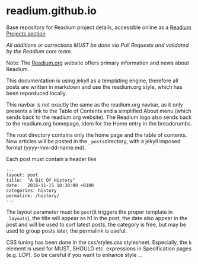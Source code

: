 # readium.github.io
Base repository for Readium project details, accessible online as a [Readium Projects section](http://readium.github.io)

*All additions or corrections MUST be done via Pull Requests and validated by the Readium core team.* 

Note: The [Readium.org](http://readium.org) website offers primary information and news about Readium.

This documentation is using jekyll as a templating engine, therefore all posts are written in markdown and use the readium.org style, which has been reporduced locally. 

This navbar is not exactly the same as the readium.org navbar, as it only presents a link to the Table of Contents and a simplified About menu (which sends back to the readium.org website). The Readium logo also sends back to the readium.org homepage, idem for the Home entry in the breadcrumbs. 

The root directory contains only the home page and the table of contents. New articles will be posted in the `_posts`directory, with a jekyll imposed format (yyyy-mm-dd-name.md).

Each post must contain a header like 

```
---
layout: post
title:  "A Bit Of History"
date:   2016-11-15 10:30:00 +0100
categories: history
permalink: /history/
---
```

The layout parameter must be `post`(it triggers the proper template in `_layouts`), the title will appear as h1 in the post, the date also appear in the post and will be used to sort latest posts, the category is free, but may be used to group posts later, the permalink is useful.

CSS tuning has been done in the css/styles.css stylesheet. Especially, the `b` element is used for MUST, SHOULD etc. expressions in Specification pages (e.g. LCP). So be careful if you want to enhance style ...

 
